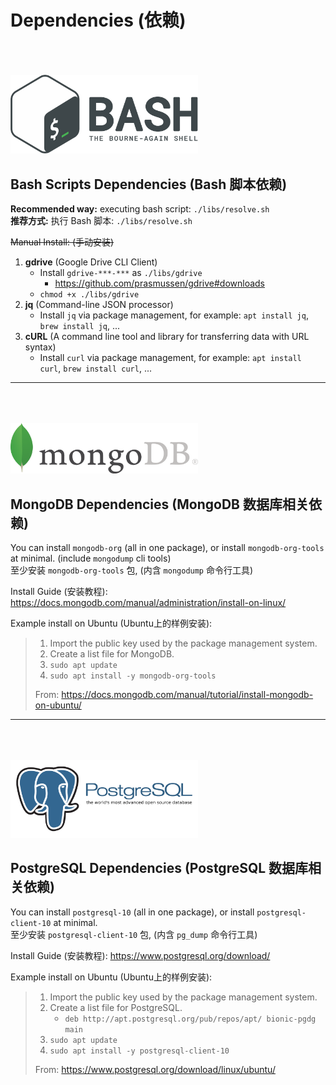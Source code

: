 # Dependencies  (依赖)

<img src="imgs/bash.png" alt="BASH" style="max-width: 300px;margin-top: 50px"/>

## Bash Scripts Dependencies  (Bash 脚本依赖)

**Recommended way:** executing bash script: `./libs/resolve.sh`   
**推荐方式:** 执行 Bash 脚本: `./libs/resolve.sh`

~~Manual Install: (手动安装)~~

1. **gdrive** (Google Drive CLI Client)
	- Install `gdrive-***-***` as `./libs/gdrive`
		- <https://github.com/prasmussen/gdrive#downloads>
	- `chmod +x ./libs/gdrive`
2. **jq** (Command-line JSON processor)
	- Install `jq` via package management, for example: `apt install jq`, `brew install jq`, ...
3. **cURL** (A command line tool and library for transferring data with URL syntax)
	- Install `curl` via package management, for example: `apt install curl`, `brew install curl`, ...

---

<img src="imgs/mongodb.png" alt="MongoDB" style="max-width: 300px;margin-top: 50px"/>

## MongoDB Dependencies  (MongoDB 数据库相关依赖)

You can install `mongodb-org` (all in one package), or install `mongodb-org-tools` at minimal. (include `mongodump` cli tools)   
至少安装 `mongodb-org-tools` 包, (内含 `mongodump` 命令行工具)

Install Guide (安装教程): <https://docs.mongodb.com/manual/administration/install-on-linux/>

Example install on Ubuntu (Ubuntu上的样例安装):

> 1. Import the public key used by the package management system. 
> 2. Create a list file for MongoDB.
> 3. `sudo apt update`
> 4. `sudo apt install -y mongodb-org-tools`
>
> From: <https://docs.mongodb.com/manual/tutorial/install-mongodb-on-ubuntu/>

---

<img src="imgs/postgresql.png" alt="PostgreSQL" style="max-width: 300px;margin-top: 50px"/>

## PostgreSQL Dependencies  (PostgreSQL 数据库相关依赖)

You can install `postgresql-10` (all in one package), or install `postgresql-client-10` at minimal.   
至少安装 `postgresql-client-10` 包, (内含 `pg_dump` 命令行工具)

Install Guide (安装教程): <https://www.postgresql.org/download/>

Example install on Ubuntu (Ubuntu上的样例安装):

> 1. Import the public key used by the package management system. 
> 2. Create a list file for PostgreSQL.
>    - `deb http://apt.postgresql.org/pub/repos/apt/ bionic-pgdg main`
> 3. `sudo apt update`
> 4. `sudo apt install -y postgresql-client-10`
>
> From: <https://www.postgresql.org/download/linux/ubuntu/>
